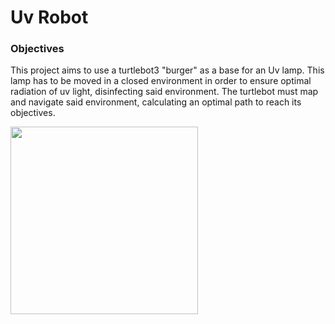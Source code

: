 
# Uv Robot


### Objectives

This project aims to use a turtlebot3 "burger" as a base for an Uv lamp. This lamp has to be moved in a closed environment in order to ensure optimal radiation of uv light, disinfecting said environment. 
The turtlebot must map and navigate said environment, calculating an optimal path to reach its objectives. 

<img src="https://github.com/ROBOTIS-GIT/emanual/blob/master/assets/images/platform/turtlebot3/logo_turtlebot3.png" width="300">

